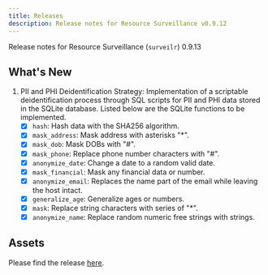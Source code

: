 ```yaml
---
title: Releases
description: Release notes for Resource Surveillance v0.9.12
---
```


Release notes for Resource Surveillance (`surveilr`) 0.9.13

## What's New
1. PII and PHI Deidentification Strategy: Implementation of a scriptable deidentification process through SQL scripts for PII and PHI data stored in the SQLite database. Listed below are the SQLite functions to be implemented.
   - [x] `hash`: Hash data with the SHA256 algorithm.
   - [x] `mask_address`: Mask address with asterisks "*".
   - [x] `mask_dob`: Mask DOBs with "#".
   - [x] `mask_phone`: Replace phone number characters with "#".
   - [x] `anonymize_date`: Change a date to a random valid date.
   - [x] `mask_financial`: Mask any financial data or number.
   - [x] `anonymize_email`: Replaces the name part of the email while leaving the host intact. 
   - [x] `generalize_age`: Generalize ages or numbers.
   - [x] `mask`: Replace string characters with series of "*".
   - [x] `anonymize_name`: Replace random numeric free strings with strings.

## Assets
Please find the release [here](https://github.com/opsfolio/releases.opsfolio.com/releases/tag/0.9.13).